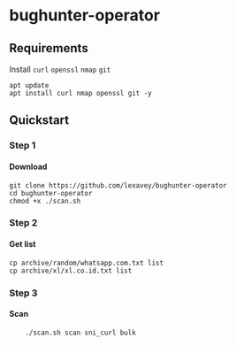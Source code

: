 # bughunter-operator

## Requirements
Install `curl` `openssl` `nmap` `git`

    apt update
    apt install curl nmap openssl git -y
## Quickstart
### Step 1 
#### Download 
    git clone https://github.com/lexavey/bughunter-operator
    cd bughunter-operator
    chmod +x ./scan.sh
### Step 2 
#### Get list 
    cp archive/random/whatsapp.com.txt list
    cp archive/xl/xl.co.id.txt list
### Step 3 
#### Scan 
        ./scan.sh scan sni_curl bulk
